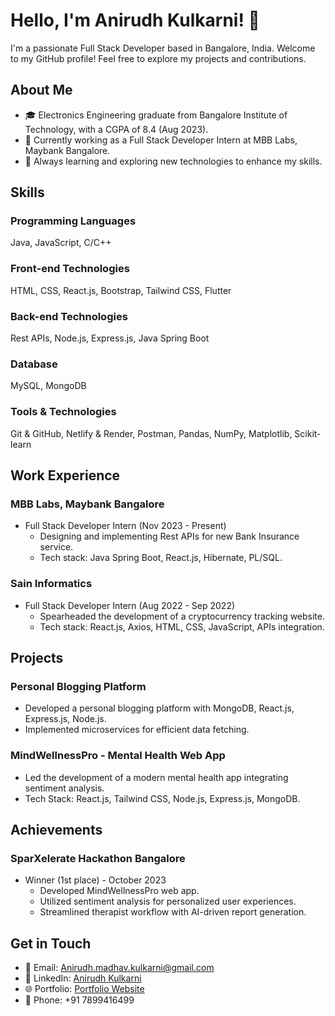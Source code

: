 # Hello, I'm Anirudh Kulkarni! 👋

I'm a passionate Full Stack Developer based in Bangalore, India. Welcome to my GitHub profile! Feel free to explore my projects and contributions.

## About Me

- 🎓 Electronics Engineering graduate from Bangalore Institute of Technology, with a CGPA of 8.4 (Aug 2023).
- 💼 Currently working as a Full Stack Developer Intern at MBB Labs, Maybank Bangalore.
- 🌱 Always learning and exploring new technologies to enhance my skills.

## Skills

### Programming Languages
Java, JavaScript, C/C++

### Front-end Technologies
HTML, CSS, React.js, Bootstrap, Tailwind CSS, Flutter

### Back-end Technologies
Rest APIs, Node.js, Express.js, Java Spring Boot

### Database
MySQL, MongoDB

### Tools & Technologies
Git & GitHub, Netlify & Render, Postman, Pandas, NumPy, Matplotlib, Scikit-learn

## Work Experience

### MBB Labs, Maybank Bangalore
- Full Stack Developer Intern (Nov 2023 - Present)
  - Designing and implementing Rest APIs for new Bank Insurance service.
  - Tech stack: Java Spring Boot, React.js, Hibernate, PL/SQL.

### Sain Informatics
- Full Stack Developer Intern (Aug 2022 - Sep 2022)
  - Spearheaded the development of a cryptocurrency tracking website.
  - Tech stack: React.js, Axios, HTML, CSS, JavaScript, APIs integration.

## Projects

### Personal Blogging Platform
- Developed a personal blogging platform with MongoDB, React.js, Express.js, Node.js.
- Implemented microservices for efficient data fetching.

### MindWellnessPro - Mental Health Web App
- Led the development of a modern mental health app integrating sentiment analysis.
- Tech Stack: React.js, Tailwind CSS, Node.js, Express.js, MongoDB.

## Achievements

### SparXelerate Hackathon Bangalore
- Winner (1st place) - October 2023
  - Developed MindWellnessPro web app.
  - Utilized sentiment analysis for personalized user experiences.
  - Streamlined therapist workflow with AI-driven report generation.

## Get in Touch

- 📧 Email: Anirudh.madhav.kulkarni@gmail.com
- 💼 LinkedIn: [Anirudh Kulkarni](https://www.linkedin.com/in/anirudh-kulkarni/)
- 🌐 Portfolio: [Portfolio Website](http://www.anirudh-kulkarni.netlify.app)
- 📱 Phone: +91 7899416499
